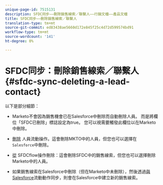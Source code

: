 ```yaml
---
unique-page-id: 7515131
description: SFDC同步——刪除銷售線索／聯繫人——行銷文檔——產品文檔
title: SFDC同步——刪除銷售線索／聯繫人
translation-type: tm+mt
source-git-commit: ed83438ae5660d172e845f25c4d72d599574bd91
workflow-type: tm+mt
source-wordcount: '141'
ht-degree: 0%

---
```



# SFDC同步：刪除銷售線索／聯繫人{#sfdc-sync-deleting-a-lead-contact}

以下是部分細節：

* Marketo不會因為銷售機會已在Salesforce中刪除而自動刪除人員。 而是將欄位「SFDC已刪除」標誌設定為true。 您可以視需要觸發此欄位以在Marketo中刪除。
* [刪除](/help/marketo/product-docs/core-marketo-concepts/smart-campaigns/flow-actions/delete-person.md) 人員流動操作。這會刪除MKTO中的人員，但您也可以選擇在`Salesforce`中刪除。

* [從](/help/marketo/product-docs/core-marketo-concepts/smart-campaigns/salesforce-flow-actions/delete-person-from-sfdc.md) SFDCflow操作刪除：這會刪除SFDC中的銷售線索，但您也可以選擇刪除Marketo中的人員。
* 如果銷售線索在Salesforce中刪除（但在Marketo中未刪除），然後透過[與Salesforce](/help/marketo/product-docs/core-marketo-concepts/smart-campaigns/salesforce-flow-actions/sync-person-to-sfdc.md)流動動作同步，則會在Salesforce中建立新的銷售線索。
